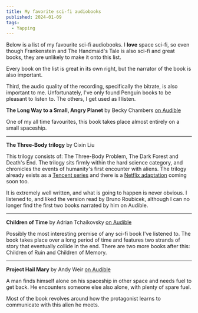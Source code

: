 ```yaml
---
title: My favorite sci-fi audiobooks
published: 2024-01-09
tags:
  - Yapping
---
```


Below is a list of my favourite sci-fi audiobooks. I **love** space sci-fi, so even though Frankenstein and The Handmaid's Tale is also sci-fi and great books, they are unlikely to make it onto this list.

Every book on the list is great in its own right, but the narrator of the book is also important.

Third, the audio quality of the recording, specifically the bitrate, is also important to me. Unfortunately, I've only found Penguin books to be pleasant to listen to. The others, I get used as I listen.

**The Long Way to a Small, Angry Planet** by Becky Chambers [on Audible](https://www.amazon.co.uk/Long-Way-Small-Angry-Planet/dp/B00W8Y5YDE/ref=sr_1_1?crid=32H7HMO3NNVEO&dib=eyJ2IjoiMSJ9.JFfEmglwZTT6vEvaC6tQTg._CGmux8wEaP_K63hqokETbR_PRMBmDBQSO1_cmcD0Bg&dib_tag=se&keywords=the+long+way+to+a+small+angry+planet&qid=1705090359&s=audible&sprefix=the+long+way+to+%2Caudible%2C79&sr=1-1)

One of my all time favourites, this book takes place almost entirely on a small spaceship.

---

**The Three-Body trilogy** by Cixin Liu

This trilogy consists of: The Three-Body Problem, The Dark Forest and Death's End. The trilogy sits firmly within the hard science category, and chronicles the events of humanity's first encounter with aliens. The trilogy already exists as a [Tencent series](https://www.imdb.com/title/tt20242042/) and there is a [Netflix adaptation](https://www.imdb.com/title/tt13016388/) coming soon too.

It is extremely well written, and what is going to happen is never obvious. I listened to, and liked the version read by Bruno Roubicek, although I can no longer find the first two books narrated by him on Audible.

---

**Children of Time** by Adrian Tchaikovsky [on Audible](https://www.amazon.co.uk/Children-of-Time/dp/B071CRJXYX/ref=tmm_aud_swatch_0?_encoding=UTF8&qid=&sr=)

Possibly the most interesting premise of any sci-fi book I've listened to. The book takes place over a long period of time and features two strands of story that eventually collide in the end. There are two more books after this: Children of Ruin and Children of Memory.

---

**Project Hail Mary** by Andy Weir [on Audible](https://www.audible.co.uk/pd/Project-Hail-Mary-Audiobook/B08GB2RLKM?ref_pageloadid=PhZOlxlE3B1iC9HC&ref=a_library_t_c5_libItem_B08GB2RLKM_19&pf_rd_p=7e7340a8-8768-4798-a0ce-83f879c09110&pf_rd_r=SYS9X1TX8WWYGXVJ4CT2&pageLoadId=wredgaQo3CydixZI&creativeId=14d6a1c2-a3f8-499b-900a-1ae788c317b1)

A man finds himself alone on his spaceship in other space and needs fuel to get back. He encounters someone else also alone, with plenty of spare fuel.

Most of the book revolves around how the protagonist learns to communicate with this alien he meets.
